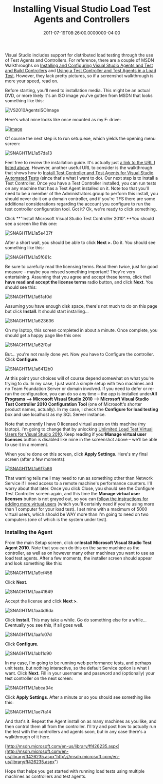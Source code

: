 ﻿---
title: Installing Visual Studio Load Test Agents and Controllers
date: "2011-07-19T08:26:00.0000000-04:00"
description: Visual Studio includes support for distributed load testing through the use of Test Agents and Controllers.
featuredImage: /img/test-13394.jpg
---

Visual Studio includes support for distributed load testing through the use of Test Agents and Controllers. For reference, there are a couple of MSDN Walkthroughs on [Installing and Configuring Visual Studio Agents and Test and Build Controllers](http://msdn.microsoft.com/en-us/library/dd648127.aspx) and [Using a Test Controller and Test Agents in a Load Test](http://msdn.microsoft.com/en-us/library/ff400223.aspx). However, they lack pretty pictures, so if a screenshot walkthrough is more your speed, read on.

Before starting, you'll need to installation media. This might be an actual DVD, or more likely it's an ISO image you've gotten from MSDN that looks something like this:

![VS2010AgentsISOImage](<> "VS2010AgentsISOImage")

Here's what mine looks like once mounted as my F: drive:

[![image](<>"image")](http://stevesmithblog.com/files/media/image/Windows-Live-Writer/Installing-Visual-Studio-Load-Test-Agent_14B6F/image_2.png)

Of course the next step is to run setup.exe, which yields the opening menu screen:

![SNAGHTML1a57da13](<>"SNAGHTML1a57da13")

Feel free to review the installation guide. It's actually just [a link to the URL I listed above](http://msdn.microsoft.com/library/dd648127%28VS.100%29.aspx). However, another useful URL to consider is the walkthrough that shows how to [Install Test Controller and Test Agents for Visual Studio Automated Tests](http://msdn.microsoft.com/en-us/library/ff469838.aspx) (since that's what I want to do). Our next step is to install a Test Controller. Once you have a Test Controller installed, you can run tests on any machine that has a Test Agent installed on it. Note too that you'll need to be a member of the Administrators group to perform this install, you should never do it on a domain controller, and if you're TFS there are some additional considerations regarding the account you configure to run the test controller configuration tool. Got it? Ok, we're ready to click something.

Click **"Install Microsoft Visual Studio Test Controller 2010".**You should see a screen like this one:

![SNAGHTML1a5e437f](<>"SNAGHTML1a5e437f")

After a short wait, you should be able to click **Next >.** Do it. You should see something like this:

![SNAGHTML1a5f661c](<>"SNAGHTML1a5f661c")

Be sure to carefully read the licensing terms. Read them twice, just for good measure – maybe you missed something important! They're very entertaining. Assuming that you agree and accept these terms, click the**I have read and accept the license terms** radio button, and click **Next**. You should see this:

![SNAGHTML1a61af0d](<>"SNAGHTML1a61af0d")

Assuming you have enough disk space, there's not much to do on this page but click **Install**. It should start installing…

![SNAGHTML1a623636](<>"SNAGHTML1a623636")

On my laptop, this screen completed in about a minute. Once complete, you should get a happy page like this one:

![SNAGHTML1a62f0af](<>"SNAGHTML1a62f0af")

But… you're not really done yet. Now you have to Configure the controller. Click **Configure**.

![SNAGHTML1a6412b0](<>"SNAGHTML1a6412b0")

At this point your choices will of course depend somewhat on what you're trying to do. In my case, I just want a simple setup with two machines and no Team Foundation Server or domain involved. If you need to defer or re-run the configuration, you can do so any time – the app is installed under**All Programs –> Microsoft Visual Studio 2010 –> Microsoft Visual Studio Test Controller 2010 Configuration Tool** (one of Microsoft's shorter product names, actually). In my case, I check the **Configure for load testing** box and use localhost as my SQL Server instance.

Note that currently I have 0 licensed virtual users on this machine (my laptop). I'm going to change that by unlocking [Unlimited Load Test Virtual Users for Visual Studio 2010](/visual-studio-2010-unlimited-load-test-virtual-users). Keep reading if your**Manage virtual user licenses** button is disabled like mine in the screenshot above – we'll be able to use it in a moment.

When you're done on this screen, click **Apply Settings**. Here's my final screen (after a few moments):

[![SNAGHTML1a6f7a86](<>"SNAGHTML1a6f7a86")](http://stevesmithblog.com/files/media/image/Windows-Live-Writer/Installing-Visual-Studio-Load-Test-Agent_14B6F/SNAGHTML1a6f7a86.png)

That warning tells me I may need to run as something other than Network Service if I need access to a remote machine's performance counters. I'll worry about that later. Once you click Close, you should see the Configure Test Controller screen again, and this time the **Manage virtual user licenses** button is not grayed out, so you can [follow the instructions for adding more virtual users](/visual-studio-2010-unlimited-load-test-virtual-users) (which you'll certainly need if you're using more than 1 computer for your load test). I set mine with a maximum of 5000 virtual users, which should be WAY more than I'm going to need on two computers (one of which is the system under test).

### Installing the Agent

From the main Setup screen, click on**Install Microsoft Visual Studio Test Agent 2010**. Note that you can do this on the same machine as the controller, as well as on however many other machines you want to use as load test agents. After a few moments, the installer screen should appear and look something like this:

![SNAGHTML1a9cf458](<>"SNAGHTML1a9cf458")

Click **Next**.

![SNAGHTML1aa41649](<>"SNAGHTML1aa41649")

Accept the license and click **Next >**.

![SNAGHTML1aa4d6da](<>"SNAGHTML1aa4d6da")

Click **Install**. This may take a while. Go do something else for a while… Eventually you see this, if all goes well.

![SNAGHTML1aafc07d](<>"SNAGHTML1aafc07d")

Click **Configure**.

![SNAGHTML1ab11c90](<>"SNAGHTML1ab11c90")

In my case, I'm going to be running web performance tests, and perhaps unit tests, but nothing interactive, so the default Service option is what I want. Click **Next**. Fill in your username and password and (optionally) your test controller on the next screen:

![SNAGHTML1abca34c](<>"SNAGHTML1abca34c")

Click **Apply Settings**. After a minute or so you should see something like this:

![SNAGHTML1ae7fa14](<>"SNAGHTML1ae7fa14")

And that's it. Repeat the Agent install on as many machines as you like, and then control them all from the controller. I'll try and post how to actually run the test with the controllers and agents soon, but in any case there's a walkthrough of it here.

[http://msdn.microsoft.com/en-us/library/ff426235.aspx](http://msdn.microsoft.com/en-us/library/ff426235.aspx"http\://msdn.microsoft.com/en-us/library/ff426235.aspx")

Hope that helps you get started with running load tests using multiple machines as controllers and test agents.

